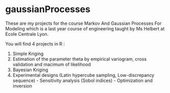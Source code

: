 # gaussianProcesses
These are my projects for the course Markov And Gaussian Processes For Modeling which is a last year course of engineering taught by Ms Helbert at Ecole Centrale Lyon. 

You will find 4 projects in R :
1. Simple Kriging
2. Estimation of the parameter theta by empirical variogram, cross validation and macimum of likelihood
3. Bayesian Kriging
4. Experimental designs (Latin hypercube sampling, Low-discrepancy sequence) - Sensitivity analysis (Sobol indices) - Optimization and inversion
